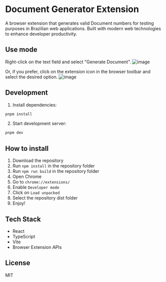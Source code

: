# Document Generator Extension

A browser extension that generates valid Document numbers for testing purposes in Brazilian web applications. Built with modern web technologies to enhance developer productivity.

## Use mode

Right-click on the text field and select "Generate Document".
![image](https://github.com/user-attachments/assets/15da40d9-ce2e-4649-aa2a-1be9996ee2c1)

Or, if you prefer, click on the extension icon in the browser toolbar and select the desired option.
![image](https://github.com/user-attachments/assets/0d8f8e9a-bc2c-460e-93d9-faccea5039e1)

## Development

1. Install dependencies:

```bash
pnpm install
```

2. Start development server:

```bash
pnpm dev
```

## How to install

1. Download the repository
2. Run `npm install` in the repository folder
3. Run `npm run build` in the repository folder
4. Open Chrome
5. Go to `chrome://extensions/`
6. Enable `Developer mode`
7. Click on `Load unpacked`
8. Select the repository dist folder
9. Enjoy!

## Tech Stack

- React
- TypeScript
- Vite
- Browser Extension APIs

## License

MIT
